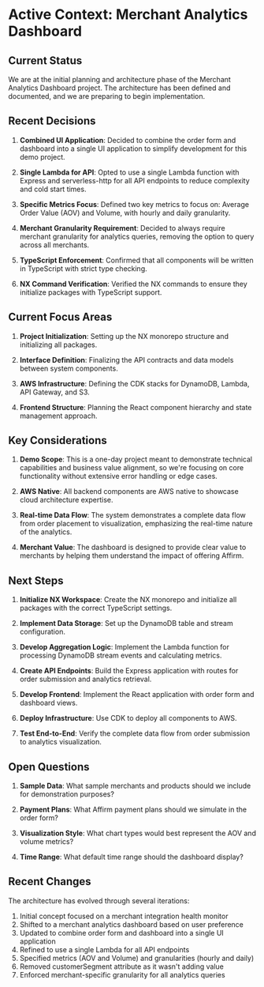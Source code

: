 # Active Context: Merchant Analytics Dashboard

## Current Status

We are at the initial planning and architecture phase of the Merchant Analytics Dashboard project. The architecture has been defined and documented, and we are preparing to begin implementation.

## Recent Decisions

1. **Combined UI Application**: Decided to combine the order form and dashboard into a single UI application to simplify development for this demo project.

2. **Single Lambda for API**: Opted to use a single Lambda function with Express and serverless-http for all API endpoints to reduce complexity and cold start times.

3. **Specific Metrics Focus**: Defined two key metrics to focus on: Average Order Value (AOV) and Volume, with hourly and daily granularity.

4. **Merchant Granularity Requirement**: Decided to always require merchant granularity for analytics queries, removing the option to query across all merchants.

5. **TypeScript Enforcement**: Confirmed that all components will be written in TypeScript with strict type checking.

6. **NX Command Verification**: Verified the NX commands to ensure they initialize packages with TypeScript support.

## Current Focus Areas

1. **Project Initialization**: Setting up the NX monorepo structure and initializing all packages.

2. **Interface Definition**: Finalizing the API contracts and data models between system components.

3. **AWS Infrastructure**: Defining the CDK stacks for DynamoDB, Lambda, API Gateway, and S3.

4. **Frontend Structure**: Planning the React component hierarchy and state management approach.

## Key Considerations

1. **Demo Scope**: This is a one-day project meant to demonstrate technical capabilities and business value alignment, so we're focusing on core functionality without extensive error handling or edge cases.

2. **AWS Native**: All backend components are AWS native to showcase cloud architecture expertise.

3. **Real-time Data Flow**: The system demonstrates a complete data flow from order placement to visualization, emphasizing the real-time nature of the analytics.

4. **Merchant Value**: The dashboard is designed to provide clear value to merchants by helping them understand the impact of offering Affirm.

## Next Steps

1. **Initialize NX Workspace**: Create the NX monorepo and initialize all packages with the correct TypeScript settings.

2. **Implement Data Storage**: Set up the DynamoDB table and stream configuration.

3. **Develop Aggregation Logic**: Implement the Lambda function for processing DynamoDB stream events and calculating metrics.

4. **Create API Endpoints**: Build the Express application with routes for order submission and analytics retrieval.

5. **Develop Frontend**: Implement the React application with order form and dashboard views.

6. **Deploy Infrastructure**: Use CDK to deploy all components to AWS.

7. **Test End-to-End**: Verify the complete data flow from order submission to analytics visualization.

## Open Questions

1. **Sample Data**: What sample merchants and products should we include for demonstration purposes?

2. **Payment Plans**: What Affirm payment plans should we simulate in the order form?

3. **Visualization Style**: What chart types would best represent the AOV and volume metrics?

4. **Time Range**: What default time range should the dashboard display?

## Recent Changes

The architecture has evolved through several iterations:

1. Initial concept focused on a merchant integration health monitor
2. Shifted to a merchant analytics dashboard based on user preference
3. Updated to combine order form and dashboard into a single UI application
4. Refined to use a single Lambda for all API endpoints
5. Specified metrics (AOV and Volume) and granularities (hourly and daily)
6. Removed customerSegment attribute as it wasn't adding value
7. Enforced merchant-specific granularity for all analytics queries